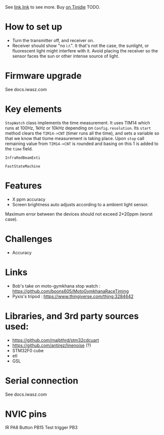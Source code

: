 See [link link](http://) to see more.
Buy [on Tinidie](http://) TODO.

# How to set up
* Turn the transmitter off, and receiver on.
* Receiver should show "no i.r.". It that's not the case, the sunlight, or fluorescent light might interfere with it. Avoid placing the receiver so the sensor faces the sun or other intense source of light.

# Firmware upgrade
See docs.iwasz.com


# Key elements
```StopWatch``` class implements the time measurement. It uses TIM14 which runs at 100Hz, 1kHz or 10kHz depending on ```Config.resolution```. Its ```start``` method clears the ```TIM14->CNT``` (timer runs all the time), and sets a variable so that we know that tiome measurement is taking place. Upon ```stop``` call remaining value from ```TIM14->CNT``` is rounded and basing on this 1 is added to the ```time``` field.

```InfraRedBeamExti```

```FastStateMachine```


# Features
* X ppm accuracy
* Screen brightness auto adjusts according to a ambient light sensor.

Maximum error between the devices should not exceed 2*20ppm (worst case).

# Challenges
* Accuracy

# Links
* Bob's take on moto-gymkhana stop watch : https://github.com/boons605/MotoGymkhanaRaceTiming
* Pyxis's tripod : https://www.thingiverse.com/thing:3284642

# Libraries, and 3rd party sources used:
* https://github.com/majbthrd/stm32cdcuart
* https://github.com/antirez/linenoise (?)
* STM32F0 cube
* etl
* GSL
  
# Serial connection 
See docs.iwasz.com

# NVIC pins
IR PA8
Button PB15
Test trigger PB3